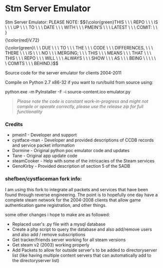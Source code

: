 # Stm Server Emulator

Stm Server Emulator: PLEASE NOTE: $${\color{green}THIS \ \ \ REPO \ \ \  IS \ \ \ UP \ \ \ TO \ \ \ DATE \ \ \ WITH  \ \ \ PMEIN'S  \ \ \  LATEST  \ \ \  COMIT:  \ \ \}$$ $${\color{red}V.72}$$  $${\color{green}\ \ \ DUE \ \ \  TO \ \ \  THE  \ \ \ CODE \ \ \  DIFFERENCES, \ \ \ 
THERE  \ \ \ IS  \ \ \ NO \ \ \  MERGING; \ \ \ THIS \ \ \ MEANS \ \ \  THAT \ \ \  THIS \ \ \  REPO \ \ \  WILL \ \ \  ALWAYS \ \ \  SHOW \ \ \  AS \ \ \  BEING \ \ \  <number>  \ \ \ COMITS  \ \ \ BEHIND.}$$


Source code for the server emulator for clients 2004-2011

Compile on Python 2.7 x86-32 if you want to run/build from source using:

python.exe -m PyInstaller -F -i source-content.ico emulator.py

> *Please note the code is constant work-in-progress and might not compile or operate correctly, please use the release zip for full functionality*

### Credits
+ pmein1 - Developer and support
+ cystface-man - Developer and provided descriptions of CCDB records and service packet information
+ Dormine - Original python poc emulator code and updates
+ Tane - Original app update code
+ steamCooker - Help with some of the intricacies of the Steam services
+ GenoKirby - Provided description of section 5 of the SADB


### shefben/cystfaceman fork info:
I am using this fork to integrate all packets and services that have been found through reverse engineering.
The point is to hopefully one day have a complete steam network for the 2004-2008 clients that allow game authentication
game registration, and other things.

some other changes i hope to make are as followed:
  
+ Replaced user's .py file with a mysql database
+ Create a php script to query the database and also add/remove users and also add / remove subscriptions
+ Get tracker/friends server working for all steam versions
+ Get steam v2 (2003) working properly
+ Add Packets to allow for outside server's to be added to directoryserver list (like having multiple content servers that can automatically add to the directoryserver list)

